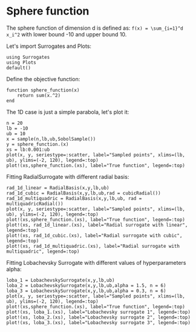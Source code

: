 # Sphere function

The sphere function of dimension d is defined as:
``f(x) = \sum_{i=1}^d x_i^2``
with lower bound -10 and upper bound 10.

Let's import Surrogates and Plots:
```@example sphere_function
using Surrogates
using Plots
default()
```

Define the objective function:
```@example sphere_function
function sphere_function(x)
    return sum(x.^2)
end
```

The 1D case is just a simple parabola, let's plot it:
```@example sphere_function
n = 20
lb = -10
ub = 10
x = sample(n,lb,ub,SobolSample())
y = sphere_function.(x)
xs = lb:0.001:ub
plot(x, y, seriestype=:scatter, label="Sampled points", xlims=(lb, ub), ylims=(-2, 120), legend=:top)
plot!(xs,sphere_function.(xs), label="True function", legend=:top)
```

Fitting RadialSurrogate with different radial basis:
```@example sphere_function
rad_1d_linear = RadialBasis(x,y,lb,ub)
rad_1d_cubic = RadialBasis(x,y,lb,ub,rad = cubicRadial())
rad_1d_multiquadric = RadialBasis(x,y,lb,ub, rad = multiquadricRadial())
plot(x, y, seriestype=:scatter, label="Sampled points", xlims=(lb, ub), ylims=(-2, 120), legend=:top)
plot!(xs,sphere_function.(xs), label="True function", legend=:top)
plot!(xs, rad_1d_linear.(xs), label="Radial surrogate with linear", legend=:top)
plot!(xs, rad_1d_cubic.(xs), label="Radial surrogate with cubic", legend=:top)
plot!(xs, rad_1d_multiquadric.(xs), label="Radial surrogate with multiquadric", legend=:top)
```

Fitting Lobachevsky Surrogate with different values of hyperparameters alpha:
```@example sphere_function
loba_1 = LobachevskySurrogate(x,y,lb,ub)
loba_2 = LobachevskySurrogate(x,y,lb,ub,alpha = 1.5, n = 6)
loba_3 = LobachevskySurrogate(x,y,lb,ub,alpha = 0.3, n = 6)
plot(x, y, seriestype=:scatter, label="Sampled points", xlims=(lb, ub), ylims=(-2, 120), legend=:top)
plot!(xs,sphere_function.(xs), label="True function", legend=:top)
plot!(xs, loba_1.(xs), label="Lobachevsky surrogate 1", legend=:top)
plot!(xs, loba_2.(xs), label="Lobachevsky surrogate 2", legend=:top)
plot!(xs, loba_3.(xs), label="Lobachevsky surrogate 3", legend=:top)
```
